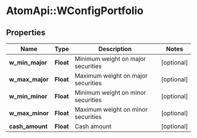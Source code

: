 # AtomApi::WConfigPortfolio

## Properties
Name | Type | Description | Notes
------------ | ------------- | ------------- | -------------
**w_min_major** | **Float** | Minimum weight on major securities | [optional] 
**w_max_major** | **Float** | Maximum weight on major securities | [optional] 
**w_min_minor** | **Float** | Minimum weight on minor securities | [optional] 
**w_max_minor** | **Float** | Maximum weight on minor securities | [optional] 
**cash_amount** | **Float** | Cash amount | [optional] 


